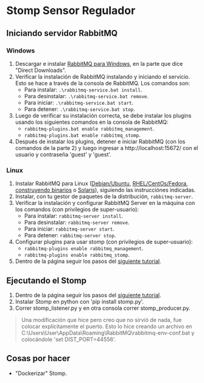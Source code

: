 # Stomp Sensor Regulador

## Iniciando servidor RabbitMQ

### Windows

1. Descargar e instalar [RabbitMQ para Windows](https://www.rabbitmq.com/install-windows.html#downloads), en la parte
   que dice "Direct Downloads".
2. Verificar la instalación de RabbitMQ instalando y iniciando el servicio. Esto se hace a través de la consola de
   RabbitMQ. Los comandos son:
    - Para instalar: `.\rabbitmq-service.bat install`.
    - Para desinstalar: `.\rabbitmq-service.bat remove`.
    - Para iniciar: `.\rabbitmq-service.bat start`.
    - Para detener: `.\rabbitmq-service.bat stop`.
3. Luego de verificar su instalación correcta, se debe instalar los plugins usando los siguientes comandos en la consola
   de RabbitMQ:
    - `rabbitmq-plugins.bat enable rabbitmq_management`.
    - `rabbitmq-plugins.bat enable rabbitmq_stomp`.
4. Después de instalar los plugins, detener e iniciar RabbitMQ (con los comandos de la parte 2) y luego ingresar
   a http://localhost:15672/ con el usuario y contraseña 'guest' y 'guest'.

### Linux

1. Instalar RabbitMQ para
   Linux ([Debian/Ubuntu](https://rabbitmq.com/install-debian.html), [RHEL/CentOs/Fedora](https://rabbitmq.com/install-rpm.html),
   [construyendo binarios](https://rabbitmq.com/install-generic-unix.html)
   o [Solaris](https://rabbitmq.com/install-solaris.html)), siguiendo las instrucciónes indicadas.
2. Instalar, con tu gestor de paquetes de la distribución, `rabbitmq-server`.
3. Verificar la instalación y configurar RabbitMQ Server en la máquina con los comandos (con privilegios de
   super-usuario):
    - Para instalar: `rabbitmq-server install`.
    - Para desinstalar: `rabbitmq-server remove`.
    - Para iniciar: `rabbitmq-server start`.
    - Para detener: `rabbitmq-server stop`.
4. Configurar plugins para usar stomp (con privilegios de super-usuario):
    - `rabbitmq-plugins enable rabbitmq_management`.
    - `rabbitmq-plugins enable rabbitmq_stomp`.
5. Dentro de la página seguir los pasos
   del [siguiente tutorial](https://funprojects.blog/2020/05/14/stomp-protocol-with-rabbitmq-node-red-and-python/).

## Ejecutando el Stomp

1. Dentro de la página seguir los pasos
   del [siguiente tutorial](https://funprojects.blog/2020/05/14/stomp-protocol-with-rabbitmq-node-red-and-python/).
2. Instalar Stomp en python con 'pip install stomp.py'.
3. Correr stomp_listener.py y en otra consola correr stomp_producer.py.

> Una modificación que hice pero creo que no sirvió de nada, fue colocar explicitamente el puerto. Esto lo hice creando
> un archivo en C:\Users\User\AppData\Roaming\RabbitMQ\rabbitmq-env-conf.bat y colocándole 'set DIST_PORT=44556'.

## Cosas por hacer

- "Dockerizar" Stomp.
